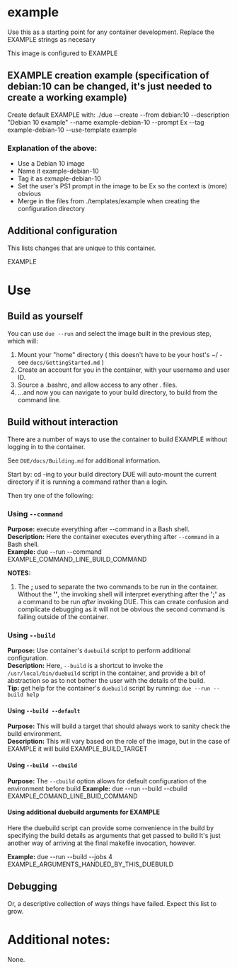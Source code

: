# example
Use this as a starting point for any container development. Replace the EXAMPLE strings as necesary

This image is configured to EXAMPLE

## EXAMPLE creation example (specification of debian:10 can be changed, it's just needed to create a working example)
Create default EXAMPLE with: ./due --create --from debian:10 --description "Debian 10 example" --name example-debian-10 --prompt Ex --tag example-debian-10 --use-template example

### Explanation of the above:
  * Use a Debian 10 image
  * Name it example-debian-10
  * Tag it as exmaple-debian-10
  * Set the user's PS1 prompt in the image to be Ex so the context is (more) obvious
  * Merge in the files from ./templates/example when creating the configuration directory

## Additional configuration
This lists changes that are unique to this container.

EXAMPLE

# Use

## Build as yourself

You can use `due --run`  and select the image built in the previous step, which will:

1.  Mount your "home" directory ( this doesn't have to be your host's ~/ - see `docs/GettingStarted.md` )
2.  Create an account for you in the container, with your username and user ID.
3.  Source a .bashrc, and allow access to any other . files.
4.  ...and now you can navigate to your build directory, to build from the command line.  

## Build without interaction

There are a number of ways to use the container to build EXAMPLE  without logging in
to the container.

See `DUE/docs/Building.md` for additional information.

Start by: cd -ing to your build directory
DUE will auto-mount the current directory if it is running a command rather than a login.

Then try one of the following:

### Using `--command`
**Purpose:** execute everything after --command in a Bash shell.  
**Description:** Here the container executes everything after `--command` in a Bash shell.  
**Example:** due --run --command EXAMPLE_COMMAND_LINE_BUILD_COMMAND

**NOTES:**
1.  The **\;** used to separate the two commands to be run in the container. Without the **'\'**,
the invoking shell will interpret everything after the **';'** as a command to be run _after_ invoking DUE.
This can create confusion and complicate debugging as it will not be obvious the second command is failing outside of the container.


### Using `--build`
**Purpose:** Use container's `duebuild` script to perform additional configuration.  
**Description:** Here, `--build` is a shortcut to invoke the `/usr/local/bin/duebuild` script in the container, and provide
a bit of abstraction so as to not bother the user with the details of the build.  
**Tip:** get help for the container's `duebuild` script by running: `due --run --build help`

#### Using `--build --default`
**Purpose:** This will build a target that should always work to sanity check the build environment.  
**Description:** This will vary based on the role of the image, but in the case of EXAMPLE it will build EXAMPLE_BUILD_TARGET

#### Using `--build --cbuild`
**Purpose:** The `--cbuild` option allows for default configuration of the environment before build
**Example:** due --run --build --cbuild EXAMPLE_COMAND_LINE_BUID_COMMAND


#### Using additional duebuild arguments for EXAMPLE
Here the duebuild script can provide some convenience in the build by specifying the build
details as arguments that get passed to build
It's just another way of arriving at the final makefile invocation, however.

**Example:** due --run --build --jobs 4 EXAMPLE_ARGUMENTS_HANDLED_BY_THIS_DUEBUILD

## Debugging
Or, a descriptive collection of ways things have failed. Expect this list to grow.  


#  Additional notes:
None.


